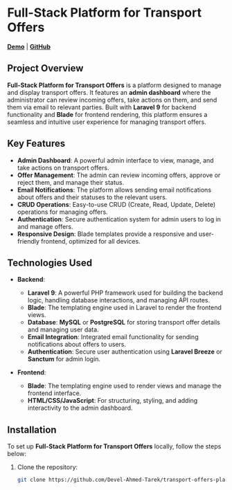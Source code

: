 # Full-Stack Platform for Transport Offers

**[Demo](#)** | **[GitHub](#)**

## Project Overview

**Full-Stack Platform for Transport Offers** is a platform designed to manage and display transport offers. It features an **admin dashboard** where the administrator can review incoming offers, take actions on them, and send them via email to relevant parties. Built with **Laravel 9** for backend functionality and **Blade** for frontend rendering, this platform ensures a seamless and intuitive user experience for managing transport offers.

## Key Features

- **Admin Dashboard**: A powerful admin interface to view, manage, and take actions on transport offers.
- **Offer Management**: The admin can review incoming offers, approve or reject them, and manage their status.
- **Email Notifications**: The platform allows sending email notifications about offers and their statuses to the relevant users.
- **CRUD Operations**: Easy-to-use CRUD (Create, Read, Update, Delete) operations for managing offers.
- **Authentication**: Secure authentication system for admin users to log in and manage offers.
- **Responsive Design**: Blade templates provide a responsive and user-friendly frontend, optimized for all devices.

## Technologies Used

- **Backend**:
  - **Laravel 9**: A powerful PHP framework used for building the backend logic, handling database interactions, and managing API routes.
  - **Blade**: The templating engine used in Laravel to render the frontend views.
  - **Database**: **MySQL** or **PostgreSQL** for storing transport offer details and managing user data.
  - **Email Integration**: Integrated email functionality for sending notifications about offers to users.
  - **Authentication**: Secure user authentication using **Laravel Breeze** or **Sanctum** for admin login.

- **Frontend**:
  - **Blade**: The templating engine used to render views and manage the frontend interface.
  - **HTML/CSS/JavaScript**: For structuring, styling, and adding interactivity to the admin dashboard.

## Installation

To set up **Full-Stack Platform for Transport Offers** locally, follow the steps below:

1. Clone the repository:
   ```bash
   git clone https://github.com/Devel-Ahmed-Tarek/transport-offers-platform.git
